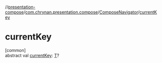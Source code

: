 //[presentation-compose](../../../index.md)/[com.chrynan.presentation.compose](../index.md)/[ComposeNavigator](index.md)/[currentKey](current-key.md)

# currentKey

[common]\
abstract val [currentKey](current-key.md): [T](index.md)?
